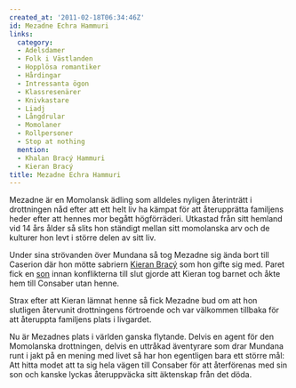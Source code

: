 ```yaml
---
created_at: '2011-02-18T06:34:46Z'
id: Mezadne Echra Hammuri
links:
  category:
  - Adelsdamer
  - Folk i Västlanden
  - Hopplösa romantiker
  - Hårdingar
  - Intressanta ögon
  - Klassresenärer
  - Knivkastare
  - Liadj
  - Långdrular
  - Momolaner
  - Rollpersoner
  - Stop at nothing
  mention:
  - Khalan Bracý Hammuri
  - Kieran Bracý
title: Mezadne Echra Hammuri
---
```


Mezadne är en Momolansk ädling som alldeles nyligen återinträtt i drottningen nåd efter att ett helt
liv ha kämpat för att återupprätta familjens heder efter att hennes mor begått högförräderi.
Utkastad från sitt hemland vid 14 års ålder så slits hon ständigt mellan sitt momolanska arv och de
kulturer hon levt i större delen av sitt liv.

Under sina strövanden över Mundana så tog Mezadne sig ända bort till Caserion där hon mötte sabriern
[Kieran Bracý] som hon gifte sig med. Paret fick en [son] innan konflikterna till slut gjorde att
Kieran tog barnet och åkte hem till Consaber utan henne.

Strax efter att Kieran lämnat henne så fick Mezadne bud om att hon slutligen återvunit drottningens
förtroende och var välkommen tillbaka för att återuppta familjens plats i livgardet.

Nu är Mezadnes plats i världen ganska flytande. Delvis en agent för den Momolanska drottningen,
delvis en uttråkad äventyrare som drar Mundana runt i jakt på en mening med livet så har hon
egentligen bara ett större mål: Att hitta modet att ta sig hela vägen till Consaber för att
återförenas med sin son och kanske lyckas återuppväcka sitt äktenskap från det döda.

  [Kieran Bracý]: Kieran_Bracý
  [son]: Khalan_Bracý_Hammuri